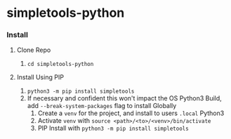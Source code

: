 # simpletools-python

### Install

1. Clone Repo
    1. `cd simpletools-python`


2. Install Using PIP
    1. `python3 -m pip install simpletools`
    2. If necessary and confident this won't impact the OS Python3 Build, add `--break-system-packages` flag to install Globally
        1. Create a `venv` for the project, and install to users `.local` Python3
        2. Activate `venv` with `source <path>/<to>/<venv>/bin/activate`
        3. PIP Install with `python3 -m pip install simpletools`